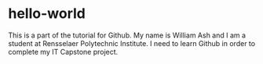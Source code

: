 # hello-world
This is a part of the tutorial for Github. 
My name is William Ash and I am a student at Rensselaer Polytechnic Institute. I need to learn Github in order to complete my IT Capstone project. 
